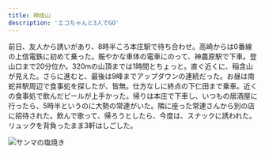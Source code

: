 ```yaml
---
title: 神成山
description: 'エコちゃんと3人でGO'
---
```


前日、友人から誘いがあり、8時半ころ本庄駅で待ち合わせ。高崎からは0番線の上信電鉄に初めて乗った。賑やかな車体の電車にのって、神農原駅で下車。登山口まで20分位か。320mの山頂までは1時間とちょっと。直ぐ近くに、稲含山が見えた。さらに進むと、最後は9峰までアップダウンの連続だった。お昼は南蛇井駅周辺で食事処を探したが、皆無。仕方なしに終点の下仁田まで乗車。近くの食事処で飲んだピールが上手かった。帰りは本庄で下車し、いつもの居酒屋に行ったら、5時半というのに大勢の常連がいた。隣に座った常連さんから別の店に招待された。飲んで歌って、帰ろうとしたら、今度は、スナックに誘われた。リュックを背負ったまま3軒はしごした。

![サンマの塩焼き](/img/2022-05-03.jpg)
